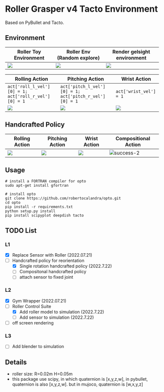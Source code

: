 # Roller Grasper v4 Tacto Environment

Based on PyBullet and Tacto. 

## Environment

|Roller Toy Environment| Roller Env (Random explore)|Render gelsight environment|
|-|-|-|
|![](https://tva1.sinaimg.cn/large/e6c9d24egy1h4g69amxucj20jo0gs3z1.jpg)|![](https://tva1.sinaimg.cn/large/e6c9d24egy1h4g94hyxngg20cw0ac4qq.gif)|![](https://tva1.sinaimg.cn/large/e6c9d24egy1h4gsdv7h0hg20ee08uavr.gif)|

|Rolling Action| Pitching Action|Wrist Action|
|-|-|-|
| `act['roll_l_vel'][0] = 1; act['roll_r_vel'][0] = 1` | `act['pitch_l_vel'][0] = 1; act['pitch_r_vel'][0] = 1` | `act['wrist_vel'] = 1` |
|![](https://tva1.sinaimg.cn/large/e6c9d24egy1h4g9ti9lolg20cu06w10u.gif)|![](https://tva1.sinaimg.cn/large/e6c9d24egy1h4g9v39e8og20cu06wdnm.gif)|![](https://tva1.sinaimg.cn/large/e6c9d24egy1h4g9xq9sn3g20cu06wwnf.gif)|

## Handcrafted Policy

|Rolling Action| Pitching Action|Wrist Action|Compositional Action|
|-|-|-|-|
|![](https://tva1.sinaimg.cn/large/e6c9d24egy1h4gh2dz1gmg20cu06ktfj.gif)|![](https://tva1.sinaimg.cn/large/e6c9d24egy1h4gh2jye7eg20cu06kn47.gif)|![](https://tva1.sinaimg.cn/large/e6c9d24egy1h4gh2psptpg20cu06kgul.gif)|![success-2](https://user-images.githubusercontent.com/60093981/180583278-77c65ff9-ca5c-4ef9-bf88-71f931f4488e.gif)|


## Usage

```
# install a FORTRAN compiler for opto
sudo apt-get install gfortran

# install opto
git clone https://github.com/robertocalandra/opto.git
cd opto
pip install -r requirements.txt
python setup.py install
pip install scipyplot deepdish tacto
```

## TODO List

### L1

- [x] Replace Sensor with Roller (2022.07.21)
- [ ] Handcrafted policy for reorientation
  - [x] Single rotation handcrafted policy (2022.7.22)
  - [ ] Compositonal handcrafted policy
  - [ ] attach sensor to fixed joint

### L2

- [x] Gym Wrapper (2022.07.21)
- [ ] Roller Control Suite
  - [x] Add roller model to simulation (2022.7.22)
  - [ ] Add sensor to simulation (2022.7.22)
- [ ] off screen rendering

### L3

- [ ] Add blender to simulation

## Details

* roller size: R=0.02m H=0.05m
* this package use scipy, in which quaternion is [x,y,z,w], in pybullet, quaternion is also [x,y,z,w]. but in mujoco, quaternion is [w,x,y,z]
